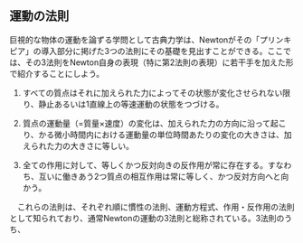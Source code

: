 
## 運動の法則

巨視的な物体の運動を論ずる学問として古典力学は、Newtonがその「プリンキピア」の導入部分に掲げた3つの法則にその基礎を見出すことができる。ここでは、その3法則をNewton自身の表現（特に第2法則の表現）に若干手を加えた形で紹介することにしよう。

1. すべての質点はそれに加えられた力によってその状態が変化させられない限り、静止あるいは1直線上の等速運動の状態をつづける。

1. 質点の運動量（=質量×速度）の変化は、加えられた力の方向に沿って起こり、かる微小時間内における運動量の単位時間あたりの変化の大きさは、加えられた力の大きさに等しい。

1. 全ての作用に対して、等しくかつ反対向きの反作用が常に存在する。すなわち、互いに働きあう2つ質点の相互作用は常に等しく、かつ反対方向へと向かう。

　これらの法則は、それぞれ順に慣性の法則、運動方程式、作用・反作用の法則として知られており、通常Newtonの運動の3法則と総称されている。3法則のうち、